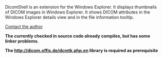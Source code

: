 DicomShell is an extension for the Windows Explorer. It displays thumbnails of DICOM images in Windows Explorer. It shows DICOM attributes in the Windows Explorer details view and in the file information tooltip.

[Contact the author](http://andreas-grimme.gmxhome.de/)

**The currently checked in source code already compiles, but has some linker problems.**

**The http://dicom.offis.de/dcmtk.php.en library is required as prerequisite**